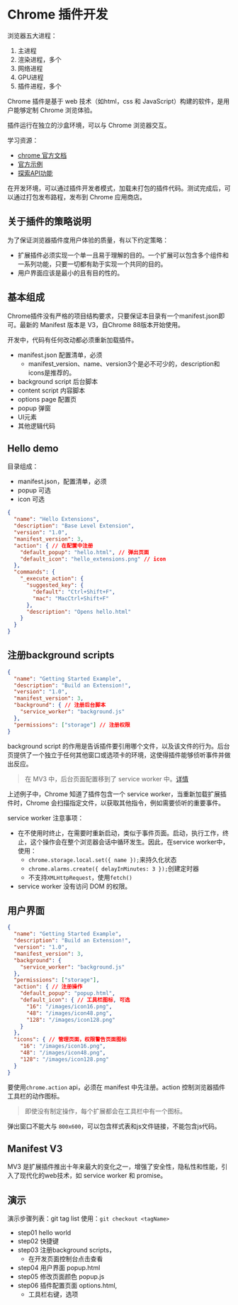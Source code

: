 # Chrome 插件开发

浏览器五大进程：

1. 主进程
2. 渲染进程，多个
3. 网络进程
4. GPU进程
5. 插件进程，多个

Chrome 插件是基于 web 技术（如html，css 和 JavaScript）构建的软件，是用户能够定制 Chrome 浏览体验。

插件运行在独立的沙盒环境，可以与 Chrome 浏览器交互。

学习资源：

- [chrome 官方文档](https://developer.chrome.com/docs/extensions/)
- [官方示例](https://github.com/GoogleChrome/chrome-extensions-samples)
- [探索API功能](https://developer.chrome.com/docs/extensions/mv3/devguide/)

在开发环境，可以通过插件开发者模式，加载未打包的插件代码。测试完成后，可以通过打包发布路程，发布到 Chrome 应用商店。

## 关于插件的策略说明

为了保证浏览器插件度用户体验的质量，有以下约定策略：

- 扩展插件必须实现一个单一且易于理解的目的。一个扩展可以包含多个组件和一系列功能，只要一切都有助于实现一个共同的目的。
- 用户界面应该是最小的且有目的性的。

## 基本组成

Chrome插件没有严格的项目结构要求，只要保证本目录有一个manifest.json即可。最新的 Manifest 版本是 V3，自Chrome 88版本开始使用。

开发中，代码有任何改动都必须重新加载插件。

- manifest.json 配置清单，必须
  - manifest_version、name、version3个是必不可少的，description和icons是推荐的。
- background script 后台脚本
- content script 内容脚本
- options page 配置页
- popup 弹窗
- UI元素
- 其他逻辑代码

## Hello demo

目录组成：

- manifest.json，配置清单，必须
- popup 可选
- icon 可选

```json
{
  "name": "Hello Extensions",
  "description": "Base Level Extension",
  "version": "1.0",
  "manifest_version": 3,
  "action": { // 在配置中注册
    "default_popup": "hello.html", // 弹出页面
    "default_icon": "hello_extensions.png" // icon
  },
  "commands": {
    "_execute_action": {
      "suggested_key": {
        "default": "Ctrl+Shift+F",
        "mac": "MacCtrl+Shift+F"
      },
      "description": "Opens hello.html"
    }
  }
}
```

## 注册background scripts

```json
{
  "name": "Getting Started Example",
  "description": "Build an Extension!",
  "version": "1.0",
  "manifest_version": 3,
  "background": { // 注册后台脚本
    "service_worker": "background.js"
  },
  "permissions": ["storage"] // 注册权限
}
```

background script 的作用是告诉插件要引用哪个文件，以及该文件的行为。后台页提供了一个独立于任何其他窗口或选项卡的环境，这使得插件能够侦听事件并做出反应。

> 在 MV3 中，后台页面配置移到了 service worker 中。[详情](https://developers.google.com/web/fundamentals/primers/service-workers/)

上述例子中，Chrome 知道了插件包含一个 service worker，当重新加载扩展插件时，Chrome 会扫描指定文件，以获取其他指令，例如需要侦听的重要事件。

service worker 注意事项：

- 在不使用时终止，在需要时重新启动，类似于事件页面。启动，执行工作，终止，这个操作会在整个浏览器会话中循环发生。因此，在service worker中，使用：
  - `chrome.storage.local.set({ name });`来持久化状态
  - `chrome.alarms.create({ delayInMinutes: 3 });`创建定时器
  - 不支持`XMLHttpRequest`，使用` fetch() `
- service worker 没有访问 DOM 的权限。

## 用户界面

```json
{
  "name": "Getting Started Example",
  "description": "Build an Extension!",
  "version": "1.0",
  "manifest_version": 3,
  "background": {
    "service_worker": "background.js"
  },
  "permissions": ["storage"],
  "action": { // 注册操作
    "default_popup": "popup.html",
    "default_icon": { // 工具栏图标, 可选
      "16": "/images/icon16.png",
      "48": "/images/icon48.png",
      "128": "/images/icon128.png"
    }
  },
  "icons": { // 管理页面，权限警告页面图标
    "16": "/images/icon16.png",
    "48": "/images/icon48.png",
    "128": "/images/icon128.png"
  }
}
```

要使用`chrome.action` api，必须在 manifest 中先注册。action 控制浏览器插件工具栏的动作图标。

> 即使没有制定操作，每个扩展都会在工具栏中有一个图标。

弹出窗口不能大与 `800x600`，可以包含样式表和js文件链接，不能包含js代码。

## Manifest V3

MV3 是扩展插件推出十年来最大的变化之一，增强了安全性，隐私性和性能，引入了现代化的web技术，如 service worker 和 promise。

## 演示

演示步骤列表：git tag list
使用：`git checkout <tagName>`

- step01 hello world
- step02 快捷键
- step03 注册background scripts，
  - 在开发页面控制台点击查看
- step04 用户界面 popup.html
- step05 修改页面颜色 popup.js
- step06 插件配置页面 options.html,
  - 工具栏右键，选项 
